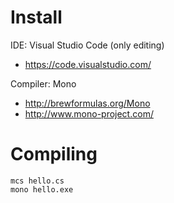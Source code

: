 Install
=======
IDE: Visual Studio Code (only editing)
- https://code.visualstudio.com/

Compiler: Mono
- http://brewformulas.org/Mono
- http://www.mono-project.com/

Compiling
=========
```shell
mcs hello.cs
mono hello.exe
```
